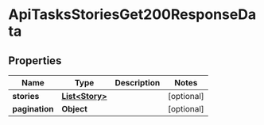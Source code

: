 

# ApiTasksStoriesGet200ResponseData


## Properties

| Name | Type | Description | Notes |
|------------ | ------------- | ------------- | -------------|
|**stories** | [**List&lt;Story&gt;**](Story.md) |  |  [optional] |
|**pagination** | **Object** |  |  [optional] |



